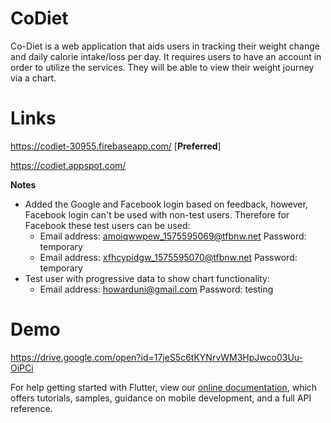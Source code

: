 # CoDiet

Co-Diet is a web application that aids users in tracking their weight change and daily calorie intake/loss per day. It requires users to have an account in order to utilize the services. They will be able to view their weight journey via a chart.

# Links
https://codiet-30955.firebaseapp.com/  [**Preferred**]

https://codiet.appspot.com/

**Notes**
- Added the Google and Facebook login based on feedback, however, Facebook login can't be used with non-test users. Therefore for Facebook these test users can be used: 
  - Email address: amoiqwwpew_1575595069@tfbnw.net     Password: temporary
  - Email address: xfhcypidgw_1575595070@tfbnw.net     Password: temporary
- Test user with progressive data to show chart functionality:
  - Email address: howarduni@gmail.com       Password: testing

# Demo

https://drive.google.com/open?id=17jeS5c6tKYNrvWM3HpJwco03Uu-OiPCi


For help getting started with Flutter, view our
[online documentation](https://flutter.dev/docs), which offers tutorials,
samples, guidance on mobile development, and a full API reference.
